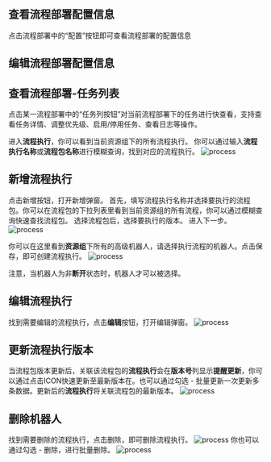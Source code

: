 ## 查看流程部署配置信息
点击流程部署中的“配置”按钮即可查看流程部署的配置信息

## 编辑流程部署配置信息


## 查看流程部署-任务列表
点击某一流程部署中的“任务列按钮”对当前流程部署下的任务进行快查看，支持查看任务详情、调整优先级、启用/停用任务、查看日志等操作。











进入**流程执行**，你可以看到当前资源组下的所有流程执行。
你可以通过输入**流程执行名称**或**流程包名称**进行模糊查询，找到对应的流程执行。
![process](https://docimages.blob.core.chinacloudapi.cn/images/Console/process/viewprocess.png)

## 新增流程执行
点击新增按钮，打开新增弹窗。
首先，填写流程执行名称并选择要执行的流程包。你可以在流程包的下拉列表里看到当前资源组的所有流程，你可以通过模糊查询快速查找流程包。
选择流程包后，选择要执行的版本。
进入下一步。
![process](https://docimages.blob.core.chinacloudapi.cn/images/Console/process/addprocess1.png)

你可以在这里看到**资源组**下所有的高级机器人，请选择执行流程的机器人。点击保存，即可创建流程执行。
![process](https://docimages.blob.core.chinacloudapi.cn/images/Console/process/addprocess2.png)

注意，当机器人为非**断开**状态时，机器人才可以被选择。

## 编辑流程执行
找到需要编辑的流程执行，点击**编辑**按钮，打开编辑弹窗。
![process](https://docimages.blob.core.chinacloudapi.cn/images/Console/process/editprocess.png)

## 更新流程执行版本
当流程包版本更新后，关联该流程包的**流程执行**会在**版本号**列显示**提醒更新**，你可以通过点击ICON快速更新至最新版本在。也可以通过勾选 - 批量更新一次更新多条数据。更新后的**流程执行**将关联流程包的最新版本。
![process](https://docimages.blob.core.chinacloudapi.cn/images/Console/process/updateprocess.png)

## 删除机器人
找到需要删除的流程执行，点击删除，即可删除流程执行。
![process](https://docimages.blob.core.chinacloudapi.cn/images/Console/process/deleteprocess.png)
你也可以通过勾选 - 删除，进行批量删除。
![process](https://docimages.blob.core.chinacloudapi.cn/images/Console/process/deleteprocess2.png)